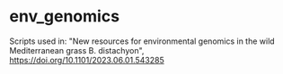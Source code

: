 # env_genomics
Scripts used in: "New resources for environmental genomics in the wild Mediterranean grass B. distachyon", https://doi.org/10.1101/2023.06.01.543285
